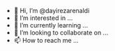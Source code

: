 - 👋 Hi, I’m @dayirezarenaldi
- 👀 I’m interested in ...
- 🌱 I’m currently learning ...
- 💞️ I’m looking to collaborate on ...
- 📫 How to reach me ...

<!---
dayirezarenaldi/dayirezarenaldi is a ✨ special ✨ repository because its `README.md` (this file) appears on your GitHub profile.
You can click the Preview link to take a look at your changes.
--->
